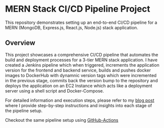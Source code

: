 # MERN Stack CI/CD Pipeline Project

This repository demonstrates setting up an end-to-end CI/CD pipeline for a MERN (MongoDB, Express.js, React.js, Node.js) stack application.

## Overview

This project showcases a comprehensive CI/CD pipeline that automates the build and deployment processes for a 3-tier MERN stack application.
I have created a Jenkins pipeline which when triggered, increments the application version for the frontend and backend service, builds and pushes docker images to DockerHub with dynamnic version tags which were incremented in the previous stage, commits back the version bump to the repository and deploys the application on an EC2 Instance which acts like a deployment server using a shell script and Docker-Compose. 

For detailed information and execution steps, please refer to my [blog post]() where I provide step-by-step instructions and insights into each stage of the pipeline setup.

Checkout the same pipeline setup using [GitHub-Actions](https://github.com/amaan-sayyed/MERN-Action-Workflows)
